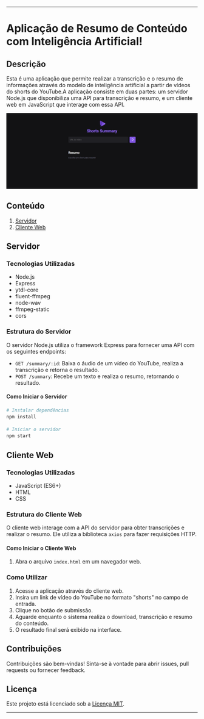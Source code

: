 

---

# Aplicação de Resumo de Conteúdo com Inteligência Artificial!

## Descrição
Esta é uma aplicação que permite realizar a transcrição e o resumo de informações através do modelo de inteligência artificial 
a partir de vídeos do shorts do YouTube.A aplicação consiste em duas partes: um servidor Node.js que disponibiliza uma API para transcrição e resumo, 
e um cliente web em JavaScript que interage com essa API.

<img src="./public/example.png" alt="Imagem de exemplo">


## Conteúdo

1. [Servidor](#servidor)
2. [Cliente Web](#cliente-web)

## Servidor

### Tecnologias Utilizadas
- Node.js
- Express
- ytdl-core
- fluent-ffmpeg
- node-wav
- ffmpeg-static
- cors

### Estrutura do Servidor

O servidor Node.js utiliza o framework Express para fornecer uma API com os seguintes endpoints:

- `GET /summary/:id`: Baixa o áudio de um vídeo do YouTube, realiza a transcrição e retorna o resultado.
- `POST /summary`: Recebe um texto e realiza o resumo, retornando o resultado.

#### Como Iniciar o Servidor
```bash
# Instalar dependências
npm install

# Iniciar o servidor
npm start
```

## Cliente Web

### Tecnologias Utilizadas
- JavaScript (ES6+)
- HTML
- CSS

### Estrutura do Cliente Web

O cliente web interage com a API do servidor para obter transcrições e realizar o resumo. Ele utiliza a biblioteca `axios` para fazer requisições HTTP.

#### Como Iniciar o Cliente Web
1. Abra o arquivo `index.html` em um navegador web.

### Como Utilizar

1. Acesse a aplicação através do cliente web.
2. Insira um link de vídeo do YouTube no formato "shorts" no campo de entrada.
3. Clique no botão de submissão.
4. Aguarde enquanto o sistema realiza o download, transcrição e resumo do conteúdo.
5. O resultado final será exibido na interface.

## Contribuições
Contribuições são bem-vindas! Sinta-se à vontade para abrir issues, pull requests ou fornecer feedback.

## Licença
Este projeto está licenciado sob a [Licença MIT](LICENSE).

---


